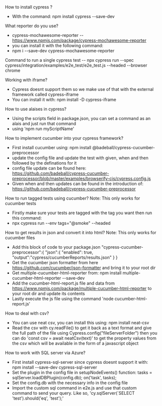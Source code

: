 How to install cypress ?
- With the command: npm install cypress --save-dev 

What reporter do you use?
- cypress-mochawesome-reporter -- https://www.npmjs.com/package/cypress-mochawesome-reporter
- you can install it with the following command: 
- npm i --save-dev cypress-mochawesome-reporter

Command to run a single cypress test
-- npx cypress run --spec cypress/integration/examples/e2e_test/e2e_test.js --headed --browser chrome

Working with iframe?
- Cypress doesnt support them so we make use of that with the external framework called cypress-iframe
- You can install it with: npm install -D cypress-iframe

How to use alaises in cypress?
- Using the scripts field in package.json, you can set a command as an alais and just run that command
- using 'npm run myScriptName'

How to implement cucumber into your cypress framework?
- First install cucumber using: npm install @badeball/cypress-cucumber-preprocessor
- update the config file and update the test with given, when and then followed by the definations for it
- config file update can be found here: https://github.com/badeball/cypress-cucumber-preprocessor/blob/master/examples/browserify-cjs/cypress.config.js
- Given when and then updates can be found in the introduction of: https://github.com/badeball/cypress-cucumber-preprocessor

How to run tagged tests using cucumber? Note: This only works for cucumber tests
- Firstly make sure your tests are tagged with the tag you want then run this command:
- npx cypress run --env tags="@smoke" --headed

How to get results in json and convert it into html? Note: This only works for cucumber files
- Add this block of code to your package.json
  "cypress-cucumber-preprocessor":{
    "json":{
      "enabled": true,
      "output":"cypress/cucumberReports/results.json"
    }
  }
- Get the cucumber json formatter from here https://github.com/cucumber/json-formatter and bring it 
to your root dir
- Get multiple-cucumber-html-reporter from: npm install multiple-cucumber-html-reporter --save-dev
- Add the cucumber-html-report.js file and data from https://www.npmjs.com/package/multiple-cucumber-html-reporter to your root dir and update its contents
- Lastly execute the js file using the command 'node cucumber-html-report.js'

How to deal with csv?
- You can use neat csv, you can install this using: npm install neat-csv
- Read the csv with cy.readFile() to get it back as a text format and give the full path of
the file using Cypress.config("fileServerFolder") then you can do 'const csv = await neatCsv(text)' to get the property values from the csv which will be available in the form of a
javascript object

How to work with SQL server via Azure?
- First install cypress-sql-server since cypress doesnt support it with: 
npm install --save-dev cypress-sql-server 
- Set the plugin in the config file in setupNodeEvents() function:
  tasks = sqlServer.loadDBPlugin(config.db);
  on('task', tasks);
- Set the config.db with the necessary info in the config file
- Import the custom sql command in e2e.js and use that custom command to send your query.
Like so, 'cy.sqlServer(`SELECT 'test').should('eq', 'test');'
